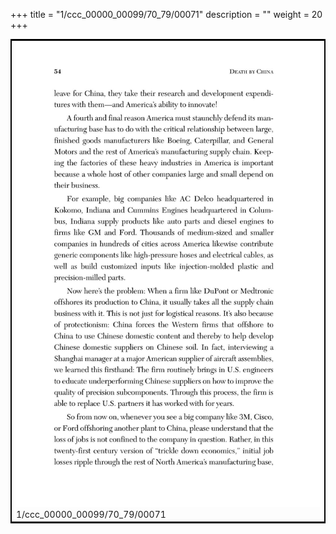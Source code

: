 +++
title = "1/ccc_00000_00099/70_79/00071"
description = ""
weight = 20
+++

<table style="border:2px solid black;max-width:800px;max-height:800px;" 
><tr><td>
<img class="center-fit-jpg"
src="/jpg_/out_jpg_dbc_071.jpg">
1/ccc_00000_00099/70_79/00071
</img></td></tr></table>
